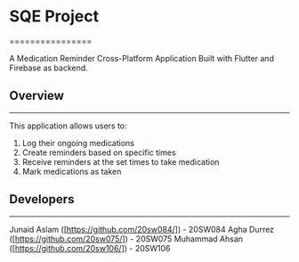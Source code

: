 # SQE Project
================

A Medication Reminder Cross-Platform Application
Built with Flutter and Firebase as backend.

## Overview
-----------
This application allows users to:
1. Log their ongoing medications
2. Create reminders based on specific times
3. Receive reminders at the set times to take medication
4. Mark medications as taken

## Developers
------------
Junaid Aslam ([https://github.com/20sw084/]) - 20SW084
Agha Durrez ([https://github.com/20sw075/]) - 20SW075
Muhammad Ahsan ([https://github.com/20sw106/]) - 20SW106
